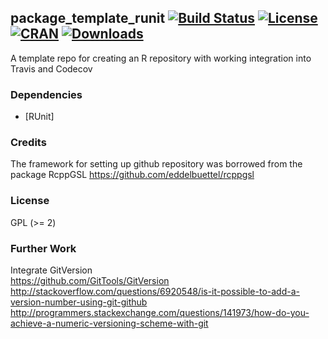 ## package_template_runit [![Build Status](https://travis-ci.org/cloudcello/package_template_runit.svg)](https://travis-ci.org/cloudcello/package_template_runit) [![License](http://img.shields.io/badge/license-GPL%20%28%3E=%202%29-brightgreen.svg?style=flat)](http://www.gnu.org/licenses/gpl-2.0.html) [![CRAN](http://www.r-pkg.org/badges/version/package_template_runit)](http://cran.rstudio.com/package=package_template_runit) [![Downloads](http://cranlogs.r-pkg.org/badges/package_template_runit?color=brightgreen)](http://www.r-pkg.org/pkg/package_template_runit)

A template repo for creating an R repository with working integration into Travis and Codecov  


### Dependencies  

- [RUnit]

### Credits
               
The framework for setting up github repository was borrowed from the package RcppGSL
https://github.com/eddelbuettel/rcppgsl

### License

GPL (>= 2)

### Further Work

Integrate GitVersion  
https://github.com/GitTools/GitVersion  
http://stackoverflow.com/questions/6920548/is-it-possible-to-add-a-version-number-using-git-github  
http://programmers.stackexchange.com/questions/141973/how-do-you-achieve-a-numeric-versioning-scheme-with-git  



